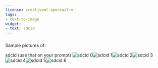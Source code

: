 ```yaml
---
license: creativeml-openrail-m
tags:
- text-to-image
widget:
- text: sdcid
---
```

### 
Sample pictures of:
  
  
  
  
  
  
sdcid (use that on your prompt) 
![sdcid 0](https://huggingface.co/AppInApp/a0c306ab-cdd9-4303-ace9-6d021d3520d5/resolve/main/instance_data/sdcid_%286%29.jpg)![sdcid 1](https://huggingface.co/AppInApp/a0c306ab-cdd9-4303-ace9-6d021d3520d5/resolve/main/instance_data/sdcid_%287%29.jpg)![sdcid 2](https://huggingface.co/AppInApp/a0c306ab-cdd9-4303-ace9-6d021d3520d5/resolve/main/instance_data/sdcid_%281%29.jpg)![sdcid 3](https://huggingface.co/AppInApp/a0c306ab-cdd9-4303-ace9-6d021d3520d5/resolve/main/instance_data/sdcid_%283%29.jpg)![sdcid 4](https://huggingface.co/AppInApp/a0c306ab-cdd9-4303-ace9-6d021d3520d5/resolve/main/instance_data/sdcid_%284%29.jpg)![sdcid 5](https://huggingface.co/AppInApp/a0c306ab-cdd9-4303-ace9-6d021d3520d5/resolve/main/instance_data/sdcid_%285%29.jpg)![sdcid 6](https://huggingface.co/AppInApp/a0c306ab-cdd9-4303-ace9-6d021d3520d5/resolve/main/instance_data/sdcid_%282%29.jpg)

